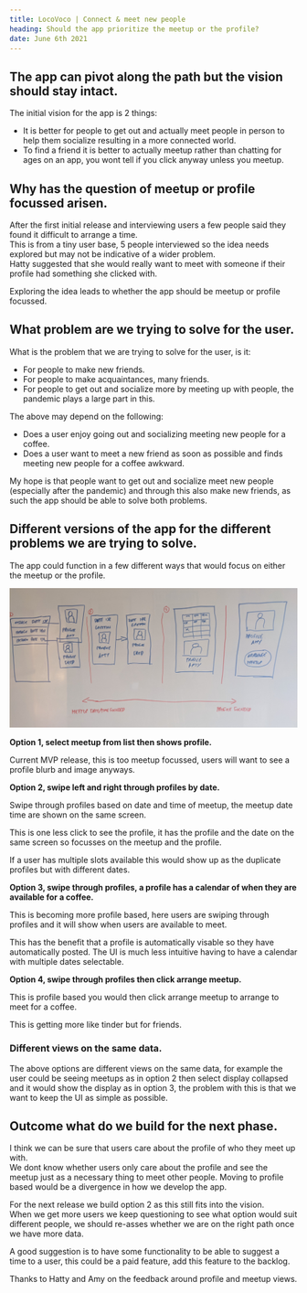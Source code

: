 ```yaml
---
title: LocoVoco | Connect & meet new people
heading: Should the app prioritize the meetup or the profile?
date: June 6th 2021
---
```


## The app can pivot along the path but the vision should stay intact.

The initial vision for the app is 2 things:

* It is better for people to get out and actually meet people in person to help them socialize resulting in a more connected world.
* To find a friend it is better to actually meetup rather than chatting for ages on an app, you wont tell if you click anyway unless you meetup.

## Why has the question of meetup or profile focussed arisen.

After the first initial release and interviewing users a few people said they found it difficult to arrange a time.  
This is from a tiny user base, 5 people interviewed so the idea needs explored but may not be indicative of a wider problem.  
Hatty suggested that she would really want to meet with someone if their profile had something she clicked with.

Exploring the idea leads to whether the app should be meetup or profile focussed.

## What problem are we trying to solve for the user.

What is the problem that we are trying to solve for the user, is it:

* For people to make new friends.
* For people to make acquaintances, many friends.
* For people to get out and socialize more by meeting up with people, the pandemic plays a large part in this.

The above may depend on the following:

* Does a user enjoy going out and socializing meeting new people for a coffee.
* Does a user want to meet a new friend as soon as possible and finds meeting new people for a coffee awkward.

My hope is that people want to get out and socialize meet new people (especially after the pandemic) and through this also make new friends, as such the app should be able to solve both problems.

## Different versions of the app for the different problems we are trying to solve.

The app could function in a few different ways that would focus on either the meetup or the profile.

![Meetup Focussed Diagram](meetup-focussed.jpg)

__Option 1, select meetup from list then shows profile.__

Current MVP release, this is too meetup focussed, users will want to see a profile blurb and image anyways.

__Option 2, swipe left and right through profiles by date.__

Swipe through profiles based on date and time of meetup, the meetup date time are shown on the same screen.

This is one less click to see the profile, it has the profile and the date on the same screen so focusses on the meetup and the profile.

If a user has multiple slots available this would show up as the duplicate profiles but with different dates.

__Option 3, swipe through profiles, a profile has a calendar of when they are available for a coffee.__

This is becoming more profile based, here users are swiping through profiles and it will show when users are available to meet.

This has the benefit that a profile is automatically visable so they have automatically posted.
The UI is much less intuitive having to have a calendar with multiple dates selectable.

__Option 4, swipe through profiles then click arrange meetup.__

This is profile based you would then click arrange meetup to arrange to meet for a coffee.

This is getting more like tinder but for friends.

### Different views on the same data.

The above options are different views on the same data, for example the user could be seeing meetups as in option 2 then select display collapsed and it would show the display as in option 3, the problem with this is that we want to keep the UI as simple as possible.

## Outcome what do we build for the next phase.

I think we can be sure that users care about the profile of who they meet up with.  
We dont know whether users only care about the profile and see the meetup just as a necessary thing to meet other people.
Moving to profile based would be a divergence in how we develop the app.

For the next release we build option 2 as this still fits into the vision.  
When we get more users we keep questioning to see what option would suit different people, we should re-asses whether we are on the right path once we have more data.

A good suggestion is to have some functionality to be able to suggest a time to a user, this could be a paid feature, add this feature to the backlog.

Thanks to Hatty and Amy on the feedback around profile and meetup views.